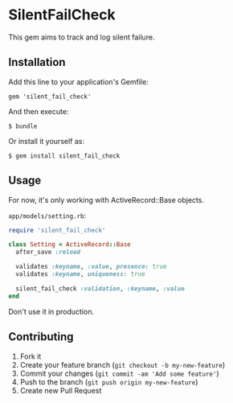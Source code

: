 # SilentFailCheck

This gem aims to track and log silent failure.

## Installation

Add this line to your application's Gemfile:

    gem 'silent_fail_check'

And then execute:

    $ bundle

Or install it yourself as:

    $ gem install silent_fail_check

## Usage

For now, it's only working with ActiveRecord::Base objects.

`app/models/setting.rb`:

```ruby
require 'silent_fail_check'

class Setting < ActiveRecord::Base
  after_save :reload

  validates :keyname, :value, presence: true
  validates :keyname, uniqueness: true

  silent_fail_check :validation, :keyname, :value
end
```


Don't use it in production.

## Contributing

1. Fork it
2. Create your feature branch (`git checkout -b my-new-feature`)
3. Commit your changes (`git commit -am 'Add some feature'`)
4. Push to the branch (`git push origin my-new-feature`)
5. Create new Pull Request
